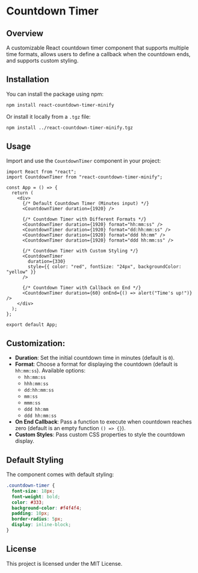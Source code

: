 # Countdown Timer

## Overview

A customizable React countdown timer component that supports multiple time formats, allows users to define a callback when the countdown ends, and supports custom styling.

## Installation

You can install the package using npm:

```sh
npm install react-countdown-timer-minify
```

Or install it locally from a `.tgz` file:

```sh
npm install ../react-countdown-timer-minify.tgz
```

## Usage

Import and use the `CountdownTimer` component in your project:

```tsx
import React from "react";
import CountdownTimer from "react-countdown-timer-minify";

const App = () => {
  return (
    <div>
      {/* Default Countdown Timer (Minutes input) */}
      <CountdownTimer duration={1920} />

      {/* Countdown Timer with Different Formats */}
      <CountdownTimer duration={1920} format="hh:mm:ss" />
      <CountdownTimer duration={1920} format="dd:hh:mm:ss" />
      <CountdownTimer duration={1920} format="ddd hh:mm" />
      <CountdownTimer duration={1920} format="ddd hh:mm:ss" />

      {/* Countdown Timer with Custom Styling */}
      <CountdownTimer
        duration={330}
        style={{ color: "red", fontSize: "24px", backgroundColor: "yellow" }}
      />

      {/* Countdown Timer with Callback on End */}
      <CountdownTimer duration={60} onEnd={() => alert("Time's up!")} />
    </div>
  );
};

export default App;
```

## Customization:

- **Duration**: Set the initial countdown time in minutes (default is `0`).
- **Format**: Choose a format for displaying the countdown (default is `hh:mm:ss`). Available options:
  - `hh:mm:ss` 
  - `hhh:mm:ss`
  - `dd:hh:mm:ss`
  - `mm:ss`
  - `mmm:ss`
  - `ddd hh:mm`
  - `ddd hh:mm:ss`
- **On End Callback**: Pass a function to execute when countdown reaches zero (default is an empty function `() => {}`).
- **Custom Styles**: Pass custom CSS properties to style the countdown display.

## Default Styling

The component comes with default styling:

```css
.countdown-timer {
  font-size: 18px;
  font-weight: bold;
  color: #333;
  background-color: #f4f4f4;
  padding: 10px;
  border-radius: 5px;
  display: inline-block;
}
```

## License

This project is licensed under the MIT License.
